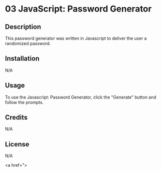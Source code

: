 # 03 JavaScript: Password Generator

## Description

This password generator was written in Javascript to deliver the user a randomized password.

## Installation

N/A

## Usage

To use the Javascript: Password Generator, click the "Generate" button and follow the prompts.

## Credits

N/A

## License

N/A

<a href=">